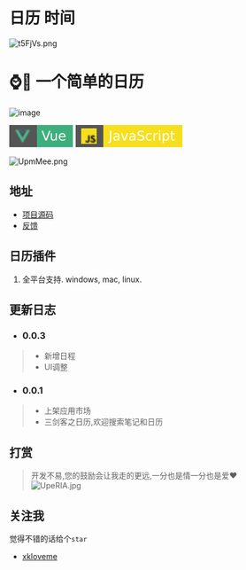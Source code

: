 # 日历 时间

![t5FjVs.png](https://s1.ax1x.com/2020/06/09/t5FjVs.png)

# ⌚️📅 一个简单的日历

![image](https://forthebadge.com/images/badges/built-with-love.svg)

![image](https://github.com/aleen42/badges/raw/master/src/vue_flat_square.svg?sanitize=true)
![image](https://github.com/aleen42/badges/raw/master/src/javascript_flat_square.svg?sanitize=true)

![UpmMee.png](https://s1.ax1x.com/2020/07/05/UpmMee.png)
## 地址

- [项目源码](https://github.com/xkloveme/utools-calendar)
- [反馈](https://github.com/xkloveme/utools-calendar/issues)

## 日历插件

1. 全平台支持. windows, mac, linux.

## 更新日志

- ### 0.0.3
> - 新增日程
> - UI调整

- ### 0.0.1
> - 上架应用市场
> - 三剑客之日历,欢迎搜索笔记和日历

## 打赏
> 开发不易,您的鼓励会让我走的更远,一分也是情一分也是爱❤️
![UpeRIA.jpg](https://s1.ax1x.com/2020/07/05/UpeRIA.jpg)

## 关注我

觉得不错的话给个`star`

- [xkloveme](https://github.com/xkloveme)
